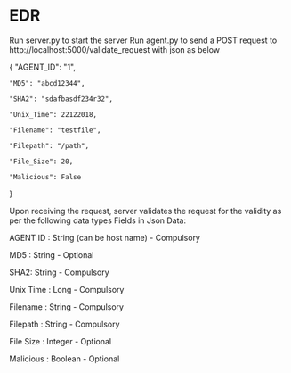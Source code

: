 # EDR
Run server.py to start the server
Run agent.py to send a POST request to http://localhost:5000/validate_request  with json as below

{
    "AGENT_ID": "1",

    "MD5": "abcd12344",

    "SHA2": "sdafbasdf234r32",

    "Unix_Time": 22122018,

    "Filename": "testfile",

    "Filepath": "/path",

    "File_Size": 20,

    "Malicious": False
}

Upon receiving the request, server validates the request for the validity as per the following data types
Fields in Json Data:

AGENT ID : String (can be host name) - Compulsory 

MD5 : String - Optional

SHA2:  String - Compulsory 

Unix Time : Long -  Compulsory

Filename : String - Compulsory

Filepath : String - Compulsory 

File Size : Integer - Optional 

Malicious : Boolean - Optional
